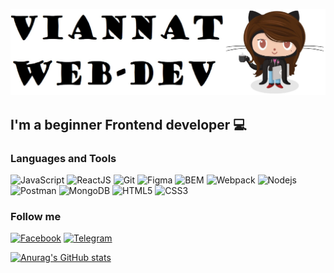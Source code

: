 [![Header](https://github.com/Maria-webdev/Maria-webdev/blob/main/assets/Capture.JPG)](https://github.com/Maria-webdev)

## I'm a beginner Frontend developer :computer:

### Languages and Tools

![JavaScript](https://img.shields.io/badge/-JavaScript-090909?style=for-the-badge&logo=JavaScript&logoColor=00FFFF)
![ReactJS](https://img.shields.io/badge/-React-090909?style=for-the-badge&logo=React&logoColor=00FFFF)
![Git](https://img.shields.io/badge/-Git-090909?style=for-the-badge&logo=Git&logoColor=00FFFF)
![Figma](https://img.shields.io/badge/-Figma-090909?style=for-the-badge&logo=Figma&logoColor=00FFFF)
![BEM](https://img.shields.io/badge/-BEM-090909?style=for-the-badge&logo=BEM&logoColor=00FFFF)
![Webpack](https://img.shields.io/badge/-Webpack-090909?style=for-the-badge&logo=Webpack&logoColor=00FFFF)
![Nodejs](https://img.shields.io/badge/-Nodejs-090909?style=for-the-badge&logo=Node.js&logoColor=00FFFF)
![Postman](https://img.shields.io/badge/-Postman-090909?style=for-the-badge&logo=Postman&logoColor=00FFFF)
![MongoDB](https://img.shields.io/badge/-MongoDB-090909?style=for-the-badge&logo=MongoDB&logoColor=00FFFF)
![HTML5](https://img.shields.io/badge/-HTML5-090909?style=for-the-badge&logo=HTML5&logoColor=00FFFF)
![CSS3](https://img.shields.io/badge/-CSS3-090909?style=for-the-badge&logo=CSS3&logoColor=00FFFF)

### Follow me

[![Facebook](https://img.shields.io/badge/-Facebook-090909?style=for-the-badge&logo=Facebook&logoColor=00FFFF)](https://www.facebook.com/profile.php?id=100006475123020)
[![Telegram](https://img.shields.io/badge/-Telegram-090909?style=for-the-badge&logo=Telegram&logoColor=00FFFF)](https://t.me/viannat)

[![Anurag's GitHub stats](https://github-readme-stats.vercel.app/api?Maria-webdev=anuraghazra)](https://github.com/anuraghazra/github-readme-stats)
